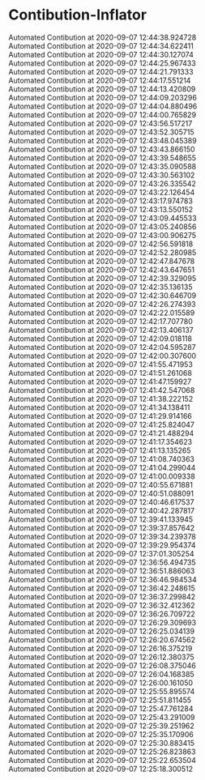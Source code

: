 # Contibution-Inflator
 Automated Contibution at 2020-09-07 12:44:38.924728<br>
 Automated Contibution at 2020-09-07 12:44:34.622411<br>
 Automated Contibution at 2020-09-07 12:44:30.127074<br>
 Automated Contibution at 2020-09-07 12:44:25.967433<br>
 Automated Contibution at 2020-09-07 12:44:21.791333<br>
 Automated Contibution at 2020-09-07 12:44:17.551214<br>
 Automated Contibution at 2020-09-07 12:44:13.420809<br>
 Automated Contibution at 2020-09-07 12:44:09.203296<br>
 Automated Contibution at 2020-09-07 12:44:04.880496<br>
 Automated Contibution at 2020-09-07 12:44:00.765829<br>
 Automated Contibution at 2020-09-07 12:43:56.517217<br>
 Automated Contibution at 2020-09-07 12:43:52.305715<br>
 Automated Contibution at 2020-09-07 12:43:48.045389<br>
 Automated Contibution at 2020-09-07 12:43:43.866150<br>
 Automated Contibution at 2020-09-07 12:43:39.548655<br>
 Automated Contibution at 2020-09-07 12:43:35.090588<br>
 Automated Contibution at 2020-09-07 12:43:30.563102<br>
 Automated Contibution at 2020-09-07 12:43:26.335542<br>
 Automated Contibution at 2020-09-07 12:43:22.126454<br>
 Automated Contibution at 2020-09-07 12:43:17.974783<br>
 Automated Contibution at 2020-09-07 12:43:13.550152<br>
 Automated Contibution at 2020-09-07 12:43:09.445533<br>
 Automated Contibution at 2020-09-07 12:43:05.240856<br>
 Automated Contibution at 2020-09-07 12:43:00.906275<br>
 Automated Contibution at 2020-09-07 12:42:56.591818<br>
 Automated Contibution at 2020-09-07 12:42:52.280985<br>
 Automated Contibution at 2020-09-07 12:42:47.847678<br>
 Automated Contibution at 2020-09-07 12:42:43.647651<br>
 Automated Contibution at 2020-09-07 12:42:39.329095<br>
 Automated Contibution at 2020-09-07 12:42:35.136135<br>
 Automated Contibution at 2020-09-07 12:42:30.646709<br>
 Automated Contibution at 2020-09-07 12:42:26.274393<br>
 Automated Contibution at 2020-09-07 12:42:22.015589<br>
 Automated Contibution at 2020-09-07 12:42:17.707780<br>
 Automated Contibution at 2020-09-07 12:42:13.406137<br>
 Automated Contibution at 2020-09-07 12:42:09.018118<br>
 Automated Contibution at 2020-09-07 12:42:04.595287<br>
 Automated Contibution at 2020-09-07 12:42:00.307600<br>
 Automated Contibution at 2020-09-07 12:41:55.471953<br>
 Automated Contibution at 2020-09-07 12:41:51.261068<br>
 Automated Contibution at 2020-09-07 12:41:47.159927<br>
 Automated Contibution at 2020-09-07 12:41:42.547068<br>
 Automated Contibution at 2020-09-07 12:41:38.222152<br>
 Automated Contibution at 2020-09-07 12:41:34.138411<br>
 Automated Contibution at 2020-09-07 12:41:29.914166<br>
 Automated Contibution at 2020-09-07 12:41:25.824047<br>
 Automated Contibution at 2020-09-07 12:41:21.488294<br>
 Automated Contibution at 2020-09-07 12:41:17.354623<br>
 Automated Contibution at 2020-09-07 12:41:13.135265<br>
 Automated Contibution at 2020-09-07 12:41:08.740363<br>
 Automated Contibution at 2020-09-07 12:41:04.299044<br>
 Automated Contibution at 2020-09-07 12:41:00.009338<br>
 Automated Contibution at 2020-09-07 12:40:55.671881<br>
 Automated Contibution at 2020-09-07 12:40:51.088091<br>
 Automated Contibution at 2020-09-07 12:40:46.617537<br>
 Automated Contibution at 2020-09-07 12:40:42.287817<br>
 Automated Contibution at 2020-09-07 12:39:41.133945<br>
 Automated Contibution at 2020-09-07 12:39:37.857642<br>
 Automated Contibution at 2020-09-07 12:39:34.239378<br>
 Automated Contibution at 2020-09-07 12:39:29.954374<br>
 Automated Contibution at 2020-09-07 12:37:01.305254<br>
 Automated Contibution at 2020-09-07 12:36:56.494735<br>
 Automated Contibution at 2020-09-07 12:36:51.886063<br>
 Automated Contibution at 2020-09-07 12:36:46.984534<br>
 Automated Contibution at 2020-09-07 12:36:42.248615<br>
 Automated Contibution at 2020-09-07 12:36:37.299842<br>
 Automated Contibution at 2020-09-07 12:36:32.412362<br>
 Automated Contibution at 2020-09-07 12:36:26.709722<br>
 Automated Contibution at 2020-09-07 12:26:29.309693<br>
 Automated Contibution at 2020-09-07 12:26:25.034139<br>
 Automated Contibution at 2020-09-07 12:26:20.674562<br>
 Automated Contibution at 2020-09-07 12:26:16.375219<br>
 Automated Contibution at 2020-09-07 12:26:12.380375<br>
 Automated Contibution at 2020-09-07 12:26:08.375046<br>
 Automated Contibution at 2020-09-07 12:26:04.168385<br>
 Automated Contibution at 2020-09-07 12:26:00.161050<br>
 Automated Contibution at 2020-09-07 12:25:55.895574<br>
 Automated Contibution at 2020-09-07 12:25:51.811455<br>
 Automated Contibution at 2020-09-07 12:25:47.761284<br>
 Automated Contibution at 2020-09-07 12:25:43.291009<br>
 Automated Contibution at 2020-09-07 12:25:39.251962<br>
 Automated Contibution at 2020-09-07 12:25:35.170906<br>
 Automated Contibution at 2020-09-07 12:25:30.883415<br>
 Automated Contibution at 2020-09-07 12:25:26.823863<br>
 Automated Contibution at 2020-09-07 12:25:22.653504<br>
 Automated Contibution at 2020-09-07 12:25:18.300512<br>

